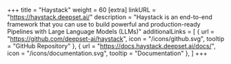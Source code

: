 +++
title = "Haystack"
weight = 60
[extra]
linkURL = "https://haystack.deepset.ai/"
description = "Haystack is an end-to-end framework that you can use to build powerful and production-ready Pipelines with Large Language Models (LLMs)"
additionalLinks = [
  { url = "https://github.com/deepset-ai/haystack", icon = "/icons/github.svg", tooltip = "GitHub Repository" },
  { url = "https://docs.haystack.deepset.ai/docs/", icon = "/icons/documentation.svg", tooltip = "Documentation" },
]
+++